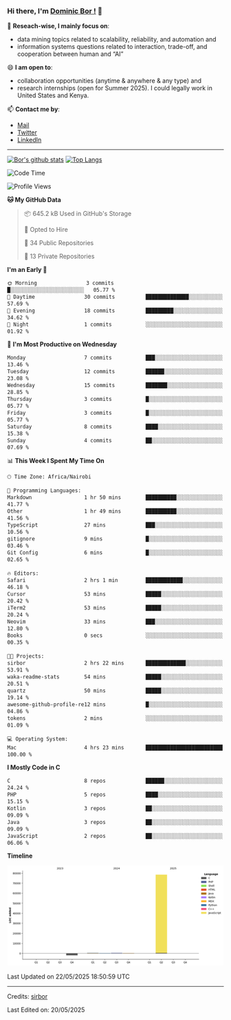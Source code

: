 ### Hi there, I'm [Dominic Bor !](https://www.dominicbor.me/) 👋

🔭 **Reseach-wise, I mainly focus on**:

- data mining topics related to scalability, reliability, and automation and
- information systems questions related to interaction, trade-off, and cooperation between human and “AI”

😄 **I am open to**:

- collaboration opportunities (anytime & anywhere & any type) and
- research internships (open for Summer 2025). I could legally work in United States and Kenya.

📫 **Contact me by**:

- [Mail](mailto:dominicbor@icloud.com)
- [Twitter](https://twitter.com/Kd_Bpr)
- [LinkedIn](https://www.linkedin.com/in/sirbor/)

---

[![Bor's github stats](https://github-readme-stats.vercel.app/api?username=sirbor&theme=material-palenight&count_private=true&hide=contribs)](https://github.com/anuraghazra/github-readme-stats)
[![Top Langs](https://github-readme-stats.vercel.app/api/top-langs/?username=sirbor&theme=material-palenight&hide=Jupyter&layout=compact)](https://github.com/anuraghazra/github-readme-stats)

<!--START_SECTION:waka-->
![Code Time](http://img.shields.io/badge/Code%20Time-808%20hrs%2025%20mins-blue)

![Profile Views](http://img.shields.io/badge/Profile%20Views-6-blue)

**🐱 My GitHub Data** 

> 📦 645.2 kB Used in GitHub's Storage 
 > 
> 💼 Opted to Hire
 > 
> 📜 34 Public Repositories 
 > 
> 🔑 13 Private Repositories 
 > 
**I'm an Early 🐤** 

```text
🌞 Morning                3 commits           █░░░░░░░░░░░░░░░░░░░░░░░░   05.77 % 
🌆 Daytime                30 commits          ██████████████░░░░░░░░░░░   57.69 % 
🌃 Evening                18 commits          █████████░░░░░░░░░░░░░░░░   34.62 % 
🌙 Night                  1 commits           ░░░░░░░░░░░░░░░░░░░░░░░░░   01.92 % 
```
📅 **I'm Most Productive on Wednesday** 

```text
Monday                   7 commits           ███░░░░░░░░░░░░░░░░░░░░░░   13.46 % 
Tuesday                  12 commits          ██████░░░░░░░░░░░░░░░░░░░   23.08 % 
Wednesday                15 commits          ███████░░░░░░░░░░░░░░░░░░   28.85 % 
Thursday                 3 commits           █░░░░░░░░░░░░░░░░░░░░░░░░   05.77 % 
Friday                   3 commits           █░░░░░░░░░░░░░░░░░░░░░░░░   05.77 % 
Saturday                 8 commits           ████░░░░░░░░░░░░░░░░░░░░░   15.38 % 
Sunday                   4 commits           ██░░░░░░░░░░░░░░░░░░░░░░░   07.69 % 
```


📊 **This Week I Spent My Time On** 

```text
🕑︎ Time Zone: Africa/Nairobi

💬 Programming Languages: 
Markdown                 1 hr 50 mins        ██████████░░░░░░░░░░░░░░░   41.77 % 
Other                    1 hr 49 mins        ██████████░░░░░░░░░░░░░░░   41.56 % 
TypeScript               27 mins             ███░░░░░░░░░░░░░░░░░░░░░░   10.56 % 
gitignore                9 mins              █░░░░░░░░░░░░░░░░░░░░░░░░   03.46 % 
Git Config               6 mins              █░░░░░░░░░░░░░░░░░░░░░░░░   02.65 % 

🔥 Editors: 
Safari                   2 hrs 1 min         ████████████░░░░░░░░░░░░░   46.18 % 
Cursor                   53 mins             █████░░░░░░░░░░░░░░░░░░░░   20.42 % 
iTerm2                   53 mins             █████░░░░░░░░░░░░░░░░░░░░   20.24 % 
Neovim                   33 mins             ███░░░░░░░░░░░░░░░░░░░░░░   12.80 % 
Books                    0 secs              ░░░░░░░░░░░░░░░░░░░░░░░░░   00.35 % 

🐱‍💻 Projects: 
sirbor                   2 hrs 22 mins       █████████████░░░░░░░░░░░░   53.91 % 
waka-readme-stats        54 mins             █████░░░░░░░░░░░░░░░░░░░░   20.51 % 
quartz                   50 mins             █████░░░░░░░░░░░░░░░░░░░░   19.14 % 
awesome-github-profile-re12 mins             █░░░░░░░░░░░░░░░░░░░░░░░░   04.86 % 
tokens                   2 mins              ░░░░░░░░░░░░░░░░░░░░░░░░░   01.09 % 

💻 Operating System: 
Mac                      4 hrs 23 mins       █████████████████████████   100.00 % 
```

**I Mostly Code in C** 

```text
C                        8 repos             ██████░░░░░░░░░░░░░░░░░░░   24.24 % 
PHP                      5 repos             ████░░░░░░░░░░░░░░░░░░░░░   15.15 % 
Kotlin                   3 repos             ██░░░░░░░░░░░░░░░░░░░░░░░   09.09 % 
Java                     3 repos             ██░░░░░░░░░░░░░░░░░░░░░░░   09.09 % 
JavaScript               2 repos             ██░░░░░░░░░░░░░░░░░░░░░░░   06.06 % 
```



**Timeline**

![Lines of Code chart](https://raw.githubusercontent.com/sirbor/sirbor/main/assets/bar_graph.png)


 Last Updated on 22/05/2025 18:50:59 UTC
<!--END_SECTION:waka-->
---

Credits: [sirbor](https://github.com/sirbor)

Last Edited on: 20/05/2025
